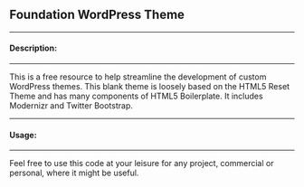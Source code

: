 ## Foundation WordPress Theme

-------------------
#### Description:
-------------------
This is a free resource to help streamline the development of custom WordPress themes. 
This blank theme is loosely based on the HTML5 Reset Theme and has many components of HTML5 Boilerplate. 
It includes Modernizr and Twitter Bootstrap.

-------------------
#### Usage: 
-------------------
Feel free to use this code at your leisure for any project, commercial or personal, where it might be useful.	
